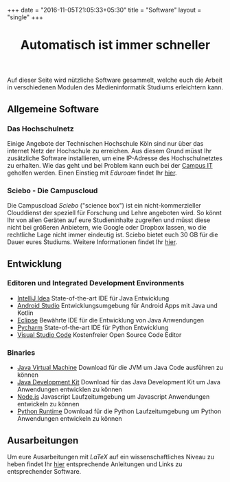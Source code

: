+++
date = "2016-11-05T21:05:33+05:30"
title = "Software"
layout = "single"
+++

<div class="m-mi-hero-image {{ .class }}" style="background-image: url(/tools/code.jpg)">
    <header class="title">
        <h1 class="a-headline-invers">
            Automatisch ist immer schneller
        </h1>
    </header>
</div>

Auf dieser Seite wird nützliche Software gesammelt, welche euch die Arbeit in verschiedenen Modulen des Medieninformatik Studiums erleichtern kann.

## Allgemeine Software

### Das Hochschulnetz

Einige Angebote der Technischen Hochschule Köln sind nur über das internet Netz der Hochschule zu erreichen. Aus diesem Grund müsst Ihr zusätzliche Software installieren, um eine IP-Adresse des Hochschulnetztes zu erhalten. Wie das geht und bei Problem kann euch bei der [Campus IT](https://www.th-koeln.de/hochschule/campus-it_3866.php) geholfen werden. Einen Einstieg mit _Eduroam_ findet Ihr [hier](https://www.th-koeln.de/mam/downloads/deutsch/hochschule/organisation/anleitung__wir_bringen_sie_ins_netz.pdf).

### Sciebo - Die Campuscloud
Die Campuscload _Sciebo_ ("science box") ist ein nicht-kommerzieller Clouddienst der speziell für Forschung und Lehre angeboten wird. So könnt Ihr von allen Geräten auf eure Studieninhalte zugreifen und müsst diese nicht bei größeren Anbietern, wie Google oder Dropbox lassen, wo die rechtliche Lage nicht immer eindeutig ist. Sciebo bietet euch 30 GB für die Dauer eures Studiums. Weitere Informationen findet Ihr [hier](https://www.th-koeln.de/hochschule/sciebo_21988.php).


## Entwicklung

### Editoren und Integrated Development Environments
* [IntelliJ Idea](https://www.jetbrains.com/idea/) State-of-the-art IDE für Java Entwicklung
* [Android Studio](https://developer.android.com/studio) Entwicklungsumgebung für Android Apps mit Java und Kotlin
* [Eclipse](https://www.eclipse.org/) Bewährte IDE für die Entwicklung von Java Anwendungen
* [Pycharm](https://www.jetbrains.com/pycharm/) State-of-the-art IDE für Python Entwicklung
* [Visual Studio Code](https://code.visualstudio.com/) Kostenfreier Open Source Code Editor

### Binaries
* [Java Virtual Machine](https://www.java.com/de/download/) Download für die JVM um Java Code ausführen zu können
* [Java Development Kit](https://www.oracle.com/technetwork/java/javase/downloads/index.html) Download für das Java Development Kit um Java Anwendungen entwicklen zu können
* [Node.js](https://nodejs.org/en/) Javascript Laufzeitumgebung um Javascript Anwendungen entwickeln zu können
* [Python Runtime](https://www.python.org/downloads/) Download für die Python Laufzeitumgebung um Python Anwendungen entwickeln zu können

## Ausarbeitungen
Um eure Ausarbeitungen mit _LaTeX_ auf ein wissenschaftliches Niveau zu heben findet Ihr [hier](/tools/wissenschaftliches-arbeiten/) entsprechende Anleitungen und Links zu entsprechender Software.

